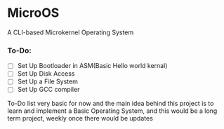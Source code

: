 # MicroOS
 A CLI-based Microkernel Operating System

### To-Do:
- [ ] Set Up Bootloader in ASM(Basic Hello world kernal)
- [ ] Set Up Disk Access
- [ ] Set Up a File System
- [ ] Set Up GCC compiler

To-Do list very basic for now and the main idea behind this project is to learn and implement a Basic Operating System, and this would be a long term project, weekly once there would be updates 

